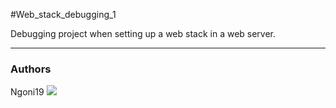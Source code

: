 #Web_stack_debugging_1

Debugging project when setting up a web stack in a web server.

---
### Authors
Ngoni19 <a href = "https://wa.me/+263776264077"><img src="https://img.icons8.com/fluent/48/000000/whatsapp.png"></a>

